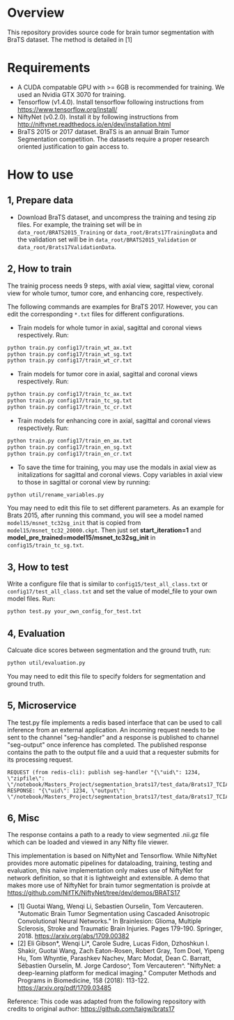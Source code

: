 # Overview
This repository provides source code for brain tumor segmentation with BraTS dataset. The method is detailed in [1]

# Requirements
* A CUDA compatable GPU with >= 6GB is recommended for training. We used an Nvidia GTX 3070 for training.
* Tensorflow (v1.4.0). Install tensorflow following instructions from https://www.tensorflow.org/install/
* NiftyNet (v0.2.0). Install it by following instructions from http://niftynet.readthedocs.io/en/dev/installation.html 
* BraTS 2015 or 2017 dataset. BraTS is an annual Brain Tumor Segmentation competition. The datasets require a proper research oriented justification to gain access to.

# How to use
## 1, Prepare data
* Download BraTS dataset, and uncompress the training and tesing zip files. For example, the training set will be in `data_root/BRATS2015_Training` or `data_root/Brats17TrainingData` and the validation set will be in `data_root/BRATS2015_Validation` or `data_root/Brats17ValidationData`.


## 2, How to train
The trainig process needs 9 steps, with axial view, sagittal view, coronal view for whole tumor, tumor core, and enhancing core, respectively.

The following commands are examples for BraTS 2017. However, you can edit the corresponding `*.txt` files for different configurations.

* Train models for whole tumor in axial, sagittal and coronal views respectively. Run: 

```bash
python train.py config17/train_wt_ax.txt
python train.py config17/train_wt_sg.txt
python train.py config17/train_wt_cr.txt
```
* Train models for tumor core in axial, sagittal and coronal views respectively. Run: 

```bash
python train.py config17/train_tc_ax.txt
python train.py config17/train_tc_sg.txt
python train.py config17/train_tc_cr.txt
```
* Train models for enhancing core in axial, sagittal and coronal views respectively. Run: 

```bash
python train.py config17/train_en_ax.txt
python train.py config17/train_en_sg.txt
python train.py config17/train_en_cr.txt
```

* To save the time for training, you may use the modals in axial view as initalizations for sagittal and coronal views. Copy variables in axial view to those in sagittal or coronal view by running:

```bash
python util/rename_variables.py
```

You may need to edit this file to set different parameters. As an example for Brats 2015, after running this command, you will see a model named `model15/msnet_tc32sg_init` that is copied from `model15/msnet_tc32_20000.ckpt`. Then just set **start_iteration=1** and **model_pre_trained=model15/msnet_tc32sg_init** in `config15/train_tc_sg.txt`. 

## 3, How to test
Write a configure file that is similar to `config15/test_all_class.txt` or `config17/test_all_class.txt` and 
set the value of model_file to your own model files. Run:
```bash
python test.py your_own_config_for_test.txt
```

## 4, Evaluation
Calcuate dice scores between segmentation and the ground truth, run:
```bash
python util/evaluation.py
```
You may need to edit this file to  specify folders for segmentation and ground truth. 

## 5, Microservice
The test.py file implements a redis based interface that can be used to call inference from an external application. An incoming request needs to be sent to the channel "seg-handler" and a response is published to channel "seg-output" once inference has completed. The published response contains the path to the output file and a uuid that a requester submits for its processing request. 
```
REQUEST (from redis-cli): publish seg-handler "{\"uid\": 1234, \"zipfile\": \"/notebook/Masters_Project/segmentation_brats17/test_data/Brats17_TCIA_105_1.zip\"}"
RESPONSE: "{\"uid\": 1234, \"output\": \"/notebook/Masters_Project/segmentation_brats17/test_data/Brats17_TCIA_105_1_final.nii.gz\"}"
```

## 6, Misc
The response contains a path to a ready to view segmented .nii.gz file which can be loaded and viewed in any Nifty file viewer.

This implementation is based on NiftyNet and Tensorflow. While NiftyNet provides more automatic pipelines for dataloading, training, testing and evaluation, this naive implementation only makes use of NiftyNet for network definition, so that it is lightweight and extensible. A demo that makes more use of NiftyNet for brain tumor segmentation is proivde at
https://github.com/NifTK/NiftyNet/tree/dev/demos/BRATS17

* [1] Guotai Wang, Wenqi Li, Sebastien Ourselin, Tom Vercauteren. "Automatic Brain Tumor Segmentation using Cascaded Anisotropic Convolutional Neural Networks." In Brainlesion: Glioma, Multiple Sclerosis, Stroke and Traumatic Brain Injuries. Pages 179-190. Springer, 2018. https://arxiv.org/abs/1709.00382
* [2] Eli Gibson*, Wenqi Li*, Carole Sudre, Lucas Fidon, Dzhoshkun I. Shakir, Guotai Wang, Zach Eaton-Rosen, Robert Gray, Tom Doel, Yipeng Hu, Tom Whyntie, Parashkev Nachev, Marc Modat, Dean C. Barratt, Sébastien Ourselin, M. Jorge Cardoso^, Tom Vercauteren^.
"NiftyNet: a deep-learning platform for medical imaging." Computer Methods and Programs in Biomedicine, 158 (2018): 113-122. https://arxiv.org/pdf/1709.03485

Reference: This code was adapted from the following repository with credits to original author: https://github.com/taigw/brats17
